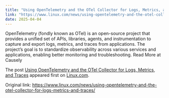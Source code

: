 ```yaml
---
title: "Using OpenTelemetry and the OTel Collector for Logs, Metrics, and Traces"
link: "https://www.linux.com/news/using-opentelemetry-and-the-otel-collector-for-logs-metrics-and-traces/"
date: 2025-04-04
---
```


<p>OpenTelemetry (fondly known as OTel) is an open-source project that provides a unified set of APIs, libraries, agents, and instrumentation to capture and export logs, metrics, and traces from applications. The project’s goal is to standardize observability across various services and applications, enabling better monitoring and troubleshooting. Read More at Causely</p>
<p>The post <a rel="nofollow" href="https://www.linux.com/news/using-opentelemetry-and-the-otel-collector-for-logs-metrics-and-traces/">Using OpenTelemetry and the OTel Collector for Logs, Metrics, and Traces</a> appeared first on <a rel="nofollow" href="https://www.linux.com">Linux.com</a>.</p>


Original link: https://www.linux.com/news/using-opentelemetry-and-the-otel-collector-for-logs-metrics-and-traces/
